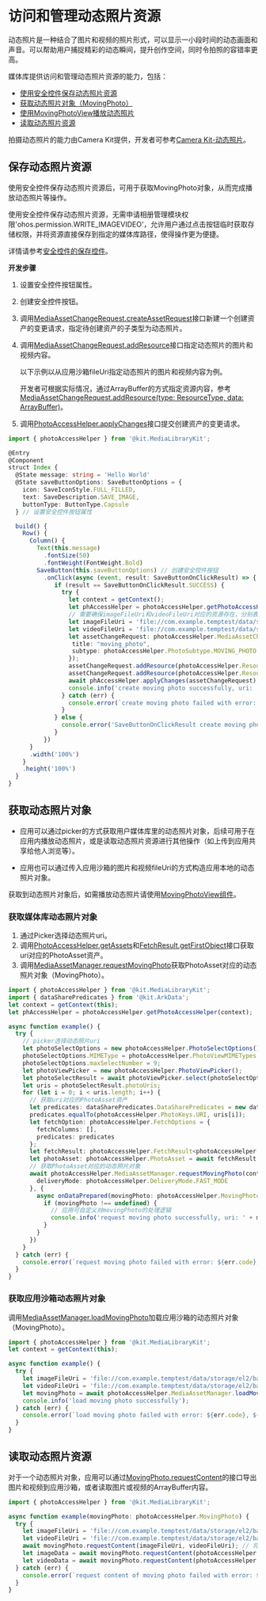 # 访问和管理动态照片资源

动态照片是一种结合了图片和视频的照片形式，可以显示一小段时间的动态画面和声音。可以帮助用户捕捉精彩的动态瞬间，提升创作空间，同时令拍照的容错率更高。

媒体库提供访问和管理动态照片资源的能力，包括：

- [使用安全控件保存动态照片资源](#保存动态照片资源)
- [获取动态照片对象（MovingPhoto）](#获取动态照片对象)
- [使用MovingPhotoView播放动态照片](movingphotoview-guidelines.md)
- [读取动态照片资源](#读取动态照片资源)

拍摄动态照片的能力由Camera Kit提供，开发者可参考[Camera Kit-动态照片](../camera/camera-moving-photo.md)。

## 保存动态照片资源

使用安全控件保存动态照片资源后，可用于获取MovingPhoto对象，从而完成播放动态照片等操作。 

使用安全控件保存动态照片资源，无需申请相册管理模块权限'ohos.permission.WRITE_IMAGEVIDEO'，允许用户通过点击按钮临时获取存储权限，并将资源直接保存到指定的媒体库路径，使得操作更为便捷。

详情请参考[安全控件的保存控件](../../reference/apis-arkui/arkui-ts/ts-security-components-savebutton.md)。

**开发步骤**

1. 设置安全控件按钮属性。
2. 创建安全控件按钮。
3. 调用[MediaAssetChangeRequest.createAssetRequest](../../reference/apis-media-library-kit/js-apis-photoAccessHelper.md#createassetrequest11)接口新建一个创建资产的变更请求，指定待创建资产的子类型为动态照片。
4. 调用[MediaAssetChangeRequest.addResource](../../reference/apis-media-library-kit/js-apis-photoAccessHelper.md#addresource11)接口指定动态照片的图片和视频内容。
   
   以下示例以从应用沙箱fileUri指定动态照片的图片和视频内容为例。
   
   开发者可根据实际情况，通过ArrayBuffer的方式指定资源内容，参考[MediaAssetChangeRequest.addResource(type: ResourceType, data: ArrayBuffer)](../../reference/apis-media-library-kit/js-apis-photoAccessHelper.md#addresource11-1)。

5. 调用[PhotoAccessHelper.applyChanges](../../reference/apis-media-library-kit/js-apis-photoAccessHelper.md#applychanges11)接口提交创建资产的变更请求。

```ts
import { photoAccessHelper } from '@kit.MediaLibraryKit';

@Entry
@Component
struct Index {
  @State message: string = 'Hello World'
  @State saveButtonOptions: SaveButtonOptions = {
    icon: SaveIconStyle.FULL_FILLED,
    text: SaveDescription.SAVE_IMAGE,
    buttonType: ButtonType.Capsule
  } // 设置安全控件按钮属性

  build() {
    Row() {
      Column() {
        Text(this.message)
          .fontSize(50)
          .fontWeight(FontWeight.Bold)
        SaveButton(this.saveButtonOptions) // 创建安全控件按钮
          .onClick(async (event, result: SaveButtonOnClickResult) => {
             if (result == SaveButtonOnClickResult.SUCCESS) {
               try {
                 let context = getContext();
                 let phAccessHelper = photoAccessHelper.getPhotoAccessHelper(context);
                 // 需要确保imageFileUri和videoFileUri对应的资源存在，分别表示待创建到媒体库的动态照片的图片和视频。
                 let imageFileUri = 'file://com.example.temptest/data/storage/el2/base/haps/entry/files/create_moving_photo.jpg';
                 let videoFileUri = 'file://com.example.temptest/data/storage/el2/base/haps/entry/files/create_moving_photo.mp4';
                 let assetChangeRequest: photoAccessHelper.MediaAssetChangeRequest = photoAccessHelper.MediaAssetChangeRequest.createAssetRequest(context, photoAccessHelper.PhotoType.IMAGE, "jpg", {
                  title: "moving_photo",
                  subtype: photoAccessHelper.PhotoSubtype.MOVING_PHOTO
                 });
                 assetChangeRequest.addResource(photoAccessHelper.ResourceType.IMAGE_RESOURCE, imageFileUri);
                 assetChangeRequest.addResource(photoAccessHelper.ResourceType.VIDEO_RESOURCE, videoFileUri);
                 await phAccessHelper.applyChanges(assetChangeRequest);
                 console.info('create moving photo successfully, uri: ' + assetChangeRequest.getAsset().uri);
               } catch (err) {
                 console.error(`create moving photo failed with error: ${err.code}, ${err.message}`);
               }
             } else {
               console.error('SaveButtonOnClickResult create moving photo failed');
             }
          })
      }
      .width('100%')
    }
    .height('100%')
  }
}
```

## 获取动态照片对象

- 应用可以通过picker的方式获取用户媒体库里的动态照片对象，后续可用于在应用内播放动态照片，或是读取动态照片资源进行其他操作（如上传到应用共享给他人浏览等）。

- 应用也可以通过传入应用沙箱的图片和视频fileUri的方式构造应用本地的动态照片对象。

获取到动态照片对象后，如需播放动态照片请使用[MovingPhotoView组件](movingphotoview-guidelines.md)。

### 获取媒体库动态照片对象

1. 通过Picker选择动态照片uri。
2. 调用[PhotoAccessHelper.getAssets](../../reference/apis-media-library-kit/js-apis-photoAccessHelper.md#getassets-1)和[FetchResult.getFirstObject](../../reference/apis-media-library-kit/js-apis-photoAccessHelper.md#getfirstobject-1)接口获取uri对应的PhotoAsset资产。
3. 调用[MediaAssetManager.requestMovingPhoto](../../reference/apis-media-library-kit/js-apis-photoAccessHelper.md#requestmovingphoto12)获取PhotoAsset对应的动态照片对象（MovingPhoto）。

```ts
import { photoAccessHelper } from '@kit.MediaLibraryKit';
import { dataSharePredicates } from '@kit.ArkData';
let context = getContext(this);
let phAccessHelper = photoAccessHelper.getPhotoAccessHelper(context);

async function example() {
  try {
    // picker选择动态照片uri
    let photoSelectOptions = new photoAccessHelper.PhotoSelectOptions();
    photoSelectOptions.MIMEType = photoAccessHelper.PhotoViewMIMETypes.MOVING_PHOTO_IMAGE_TYPE;
    photoSelectOptions.maxSelectNumber = 9;
    let photoViewPicker = new photoAccessHelper.PhotoViewPicker();
    let photoSelectResult = await photoViewPicker.select(photoSelectOptions);
    let uris = photoSelectResult.photoUris;
    for (let i = 0; i < uris.length; i++) {
      // 获取uri对应的PhotoAsset资产
      let predicates: dataSharePredicates.DataSharePredicates = new dataSharePredicates.DataSharePredicates();
      predicates.equalTo(photoAccessHelper.PhotoKeys.URI, uris[i]);
      let fetchOption: photoAccessHelper.FetchOptions = {
        fetchColumns: [],
        predicates: predicates
      };
      let fetchResult: photoAccessHelper.FetchResult<photoAccessHelper.PhotoAsset> = await phAccessHelper.getAssets(fetchOption);
      let photoAsset: photoAccessHelper.PhotoAsset = await fetchResult.getFirstObject();
      // 获取PhotoAsset对应的动态照片对象
      await photoAccessHelper.MediaAssetManager.requestMovingPhoto(context, photoAsset, {
        deliveryMode: photoAccessHelper.DeliveryMode.FAST_MODE
      }, {
        async onDataPrepared(movingPhoto: photoAccessHelper.MovingPhoto) {
          if (movingPhoto !== undefined) {
            // 应用可自定义对movingPhoto的处理逻辑
            console.info('request moving photo successfully, uri: ' + movingPhoto.getUri());
          }
        }
      })
    }
  } catch (err) {
    console.error(`request moving photo failed with error: ${err.code}, ${err.message}`);
  }
}
```

### 获取应用沙箱动态照片对象

调用[MediaAssetManager.loadMovingPhoto](../../reference/apis-media-library-kit/js-apis-photoAccessHelper.md#loadmovingphoto12)加载应用沙箱的动态照片对象（MovingPhoto）。

```ts
import { photoAccessHelper } from '@kit.MediaLibraryKit';
let context = getContext(this);

async function example() {
  try {
    let imageFileUri = 'file://com.example.temptest/data/storage/el2/base/haps/entry/files/local_moving_photo.jpg';
    let videoFileUri = 'file://com.example.temptest/data/storage/el2/base/haps/entry/files/local_moving_photo.mp4';
    let movingPhoto = await photoAccessHelper.MediaAssetManager.loadMovingPhoto(context, imageFileUri, videoFileUri);
    console.info('load moving photo successfully');
  } catch (err) {
    console.error(`load moving photo failed with error: ${err.code}, ${err.message}`);
  }
}
```

## 读取动态照片资源

对于一个动态照片对象，应用可以通过[MovingPhoto.requestContent](../../reference/apis-media-library-kit/js-apis-photoAccessHelper.md#requestcontent12)的接口导出图片和视频到应用沙箱，或者读取图片或视频的ArrayBuffer内容。

```ts
import { photoAccessHelper } from '@kit.MediaLibraryKit';

async function example(movingPhoto: photoAccessHelper.MovingPhoto) {
  try {
    let imageFileUri = 'file://com.example.temptest/data/storage/el2/base/haps/entry/files/request_moving_photo.jpg';
    let videoFileUri = 'file://com.example.temptest/data/storage/el2/base/haps/entry/files/request_moving_photo.mp4';
    await movingPhoto.requestContent(imageFileUri, videoFileUri); // 将动态照片导出到应用沙箱
    let imageData = await movingPhoto.requestContent(photoAccessHelper.ResourceType.IMAGE_RESOURCE); // 读取图片的ArrayBuffer内容
    let videoData = await movingPhoto.requestContent(photoAccessHelper.ResourceType.VIDEO_RESOURCE); // 读取视频的ArrayBuffer内容
  } catch (err) {
    console.error(`request content of moving photo failed with error: ${err.code}, ${err.message}`);
  }
}
```